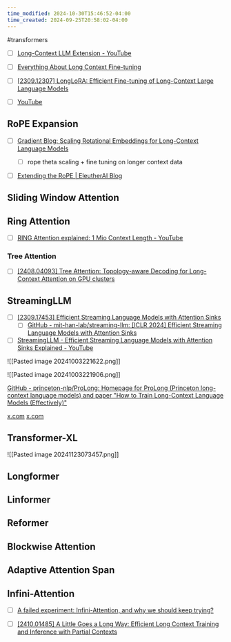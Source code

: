 ```yaml
---
time_modified: 2024-10-30T15:46:52-04:00
time_created: 2024-09-25T20:58:02-04:00
---
```

#transformers 

- [ ] [Long-Context LLM Extension - YouTube](https://www.youtube.com/watch?v=dc4chADushM)
- [ ] [Everything About Long Context Fine-tuning](https://huggingface.co/blog/wenbopan/long-context-fine-tuning)

- [ ] [\[2309.12307\] LongLoRA: Efficient Fine-tuning of Long-Context Large Language Models](https://arxiv.org/abs/2309.12307)
- [ ] [YouTube](https://www.youtube.com/live/gVeh6qzcGOc?si=gF71OxRao4WdDa-6)

## RoPE Expansion

- [ ] [Gradient Blog: Scaling Rotational Embeddings for Long-Context Language Models](https://gradient.ai/blog/scaling-rotational-embeddings-for-long-context-language-models)
	- [ ] rope theta scaling + fine tuning on longer context data
- [ ] [Extending the RoPE | EleutherAI Blog](https://blog.eleuther.ai/yarn/)


## Sliding Window Attention



## Ring Attention

- [ ]  [RING Attention explained: 1 Mio Context Length - YouTube](https://www.youtube.com/watch?v=jTJcP8iyoOM)

### Tree Attention
- [ ] [\[2408.04093\] Tree Attention: Topology-aware Decoding for Long-Context Attention on GPU clusters](https://arxiv.org/abs/2408.04093)

## StreamingLLM

- [ ] [\[2309.17453\] Efficient Streaming Language Models with Attention Sinks](https://arxiv.org/abs/2309.17453)
	- [ ] [GitHub - mit-han-lab/streaming-llm: \[ICLR 2024\] Efficient Streaming Language Models with Attention Sinks](https://github.com/mit-han-lab/streaming-llm)
- [ ] [StreamingLLM - Efficient Streaming Language Models with Attention Sinks Explained - YouTube](https://www.youtube.com/watch?v=f23sUViqxH8)

![[Pasted image 20241003221622.png]]

![[Pasted image 20241003221906.png]]


[GitHub - princeton-nlp/ProLong: Homepage for ProLong (Princeton long-context language models) and paper "How to Train Long-Context Language Models (Effectively)"](https://github.com/princeton-nlp/ProLong)

[x.com](https://x.com/_awettig/status/1842236764607431110)
[x.com](https://x.com/_awettig/status/1842236764607431110)



## Transformer-XL

![[Pasted image 20241123073457.png]]
 
## Longformer



## Linformer

## Reformer

## Blockwise Attention

## Adaptive Attention Span


## Infini-Attention
- [ ] [A failed experiment: Infini-Attention, and why we should keep trying?](https://huggingface.co/blog/infini-attention)






- [ ] [\[2410.01485\] A Little Goes a Long Way: Efficient Long Context Training and Inference with Partial Contexts](https://arxiv.org/abs/2410.01485)